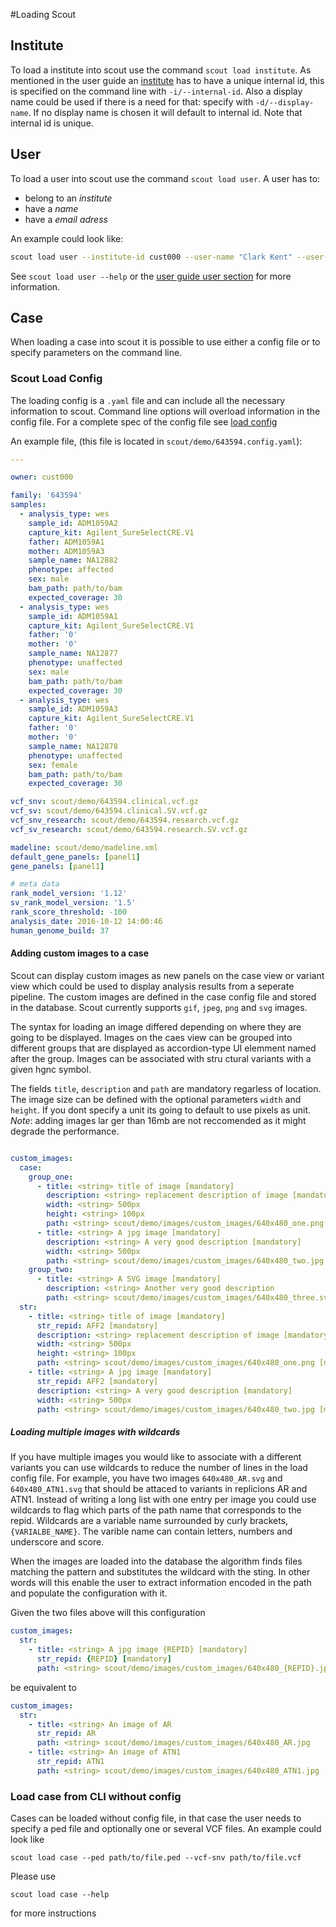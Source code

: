 #Loading Scout

## Institute

To load a institute into scout use the command `scout load institute`. As mentioned in the user guide an [institute](../user-guide/institutes.md) has to have a unique internal id, this is specified on the command line with `-i/--internal-id`. Also a display name could be used if there is a need for that: specify with `-d/--display-name`. If no display name is chosen it will default to internal id.
Note that internal id is unique.

## User

To load a user into scout use the command `scout load user`. A user has to:

- belong to an *institute*
- have a *name*
- have a *email adress*

An example could look like:

```bash
scout load user --institute-id cust000 --user-name "Clark Kent" --user-mail clark@mail.com
```

See `scout load user --help` or the [user guide user section](../user-guide/users.md) for more information.

## Case
When loading a case into scout it is possible to use either a config file or to specify parameters on the command line.

### Scout Load Config

The loading config is a `.yaml` file and can include all the necessary information to scout. Command line options will overload information in the config file. For a complete spec of the config file see [load config](load-config.md)

An example file, (this file is located in `scout/demo/643594.config.yaml`):

```yaml
---

owner: cust000

family: '643594'
samples:
  - analysis_type: wes
    sample_id: ADM1059A2
    capture_kit: Agilent_SureSelectCRE.V1
    father: ADM1059A1
    mother: ADM1059A3
    sample_name: NA12882
    phenotype: affected
    sex: male
    bam_path: path/to/bam
    expected_coverage: 30
  - analysis_type: wes
    sample_id: ADM1059A1
    capture_kit: Agilent_SureSelectCRE.V1
    father: '0'
    mother: '0'
    sample_name: NA12877
    phenotype: unaffected
    sex: male
    bam_path: path/to/bam
    expected_coverage: 30
  - analysis_type: wes
    sample_id: ADM1059A3
    capture_kit: Agilent_SureSelectCRE.V1
    father: '0'
    mother: '0'
    sample_name: NA12878
    phenotype: unaffected
    sex: female
    bam_path: path/to/bam
    expected_coverage: 30

vcf_snv: scout/demo/643594.clinical.vcf.gz
vcf_sv: scout/demo/643594.clinical.SV.vcf.gz
vcf_snv_research: scout/demo/643594.research.vcf.gz
vcf_sv_research: scout/demo/643594.research.SV.vcf.gz

madeline: scout/demo/madeline.xml
default_gene_panels: [panel1]
gene_panels: [panel1]

# meta data
rank_model_version: '1.12'
sv_rank_model_version: '1.5'
rank_score_threshold: -100
analysis_date: 2016-10-12 14:00:46
human_genome_build: 37

```

#### Adding custom images to a case

Scout can display custom images as new panels on the case view or variant view which could be used to display analysis results from a seperate pipeline. The custom images are defined in the case config file and stored in the database. Scout currently supports     `gif`, `jpeg`, `png` and `svg` images.

The syntax for loading an image differed depending on where they are going to be displayed. Images on the caes view can be grouped into different groups that are displayed as accordion-type UI elemment named after the group. Images can be associated with stru    ctural variants with a given hgnc symbol.

The fields `title`, `description` and `path` are mandatory regarless of location. The image size can be defined with the optional parameters `width` and `height`. If you dont specify a unit its going to default to use pixels as unit. *Note*: adding images lar    ger than 16mb are not reccomended as it might degrade the performance.

``` yaml

custom_images:
  case:
    group_one:
      - title: <string> title of image [mandatory]
        description: <string> replacement description of image [mandatory]
        width: <string> 500px
        height: <string> 100px
        path: <string> scout/demo/images/custom_images/640x480_one.png [mandatory]
      - title: <string> A jpg image [mandatory]
        description: <string> A very good description [mandatory]
        width: <string> 500px
        path: <string> scout/demo/images/custom_images/640x480_two.jpg [mandatory]
    group_two:
      - title: <string> A SVG image [mandatory]
        description: <string> Another very good description
        path: <string> scout/demo/images/custom_images/640x480_three.svg [mandatory]
  str:
    - title: <string> title of image [mandatory]
      str_repid: AFF2 [mandatory]
      description: <string> replacement description of image [mandatory]
      width: <string> 500px
      height: <string> 100px
      path: <string> scout/demo/images/custom_images/640x480_one.png [mandatory]
    - title: <string> A jpg image [mandatory]
      str_repid: AFF2 [mandatory]
      description: <string> A very good description [mandatory]
      width: <string> 500px
      path: <string> scout/demo/images/custom_images/640x480_two.jpg [mandatory]

```

##### Loading multiple images with wildcards

If you have multiple images you would like to associate with a different variants you can use wildcards to reduce the number of lines in the load config file. For example, you have two images `640x480_AR.svg` and `640x480_ATN1.svg` that should be attaced to variants in replicions AR and ATN1. Instead of writing a long list with one entry per image you could use wildcards to flag which parts of the path name that corresponds to the repid. Wildcards are a variable name surrounded by curly brackets, `{VARIALBE_NAME}`. The varible name can contain letters, numbers and underscore and score.

When the images are loaded into the database the algorithm finds files matching the pattern and substitutes the wildcard with the sting. In other words will this enable the user to extract information encoded in the path and populate the configuration with it.

Given the two files above will this configuration

``` yaml
custom_images:
  str:
    - title: <string> A jpg image {REPID} [mandatory]
      str_repid: {REPID} [mandatory]
      path: <string> scout/demo/images/custom_images/640x480_{REPID}.jpg [mandatory]
```

be equivalent to

``` yaml
custom_images:
  str:
    - title: <string> An image of AR
      str_repid: AR
      path: <string> scout/demo/images/custom_images/640x480_AR.jpg
    - title: <string> An image of ATN1
      str_repid: ATN1
      path: <string> scout/demo/images/custom_images/640x480_ATN1.jpg
```


### Load case from CLI without config

Cases can be loaded without config file, in that case the user needs to specify a ped file and optionally one or several VCF files. An example could look like

```
scout load case --ped path/to/file.ped --vcf-snv path/to/file.vcf
```

Please use

```
scout load case --help
```

for more instructions
